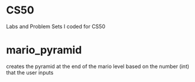 # CS50
Labs and Problem Sets I coded for CS50

# mario_pyramid
creates the pyramid at the end of the mario level based on the number (int) that the user inputs
